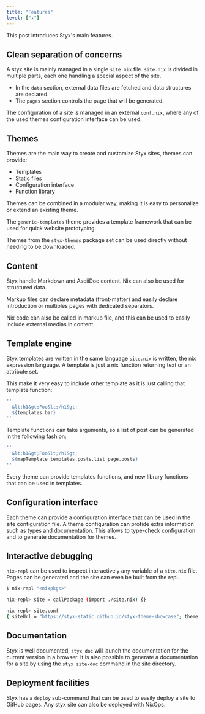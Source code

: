 ```yaml
---
title: "Features"
level: ["★"]
---
```


This post introduces Styx's main features.

<!--more-->

## Clean separation of concerns

A styx site is mainly managed in a single `site.nix` file. `site.nix` is divided in multiple parts, each one handling a special aspect of the site.

- In the `data` section, external data files are fetched and data structures are declared.
- The `pages` section controls the page that will be generated.

The configuration of a site is managed in an external `conf.nix`, where any of the used themes configuration interface can be used.

## Themes

Themes are the main way to create and customize Styx sites, themes can provide:

- Templates
- Static files
- Configuration interface
- Function library

Themes can be combined in a modular way, making it is easy to personalize or extend an existing theme.

The `generic-templates` theme provides a template framework that can be used for quick website prototyping.

Themes from the `styx-themes` package set can be used directly without needing to be downloaded.

## Content

Styx handle Markdown and AsciiDoc content. Nix can also be used for structured data.

Markup files can declare metadata (front-matter) and easily declare introduction or multiples pages with dedicated separators.

Nix code can also be called in markup file, and this can be used to easily include external medias in content.

## Template engine

Styx templates are written in the same language `site.nix` is written, the nix expression language.
A template is just a nix function returning text or an attribute set.

This make it very easy to include other template as it is just calling that template function:

```nix
''
  &lt;h1&gt;Foo&lt;/h1&gt;
  ${templates.bar}
''
```

Template functions can take arguments, so a list of post can be generated in the following fashion:

```nix
''
  &lt;h1&gt;Foo&lt;/h1&gt;
  ${mapTemplate templates.posts.list page.posts}
''
```

Every theme can provide templates functions, and new library functions that can be used in templates.

## Configuration interface

Each theme can provide a configuration interface that can be used in the site configuration file.
A theme configuration can profide extra information such as types and documentation.
This allows to type-check configuration and to generate documentation for themes.

## Interactive debugging

`nix-repl` can be used to inspect interactively any variable of a `site.nix` file.
Pages can be generated and the site can even be built from the repl.

```sh
$ nix-repl "<nixpkgs>"

nix-repl> site = callPackage (import ./site.nix) {}

nix-repl> site.conf
{ siteUrl = "https://styx-static.github.io/styx-theme-showcase"; theme = { ... }; }
```

## Documentation

Styx is well documented, `styx doc` will launch the documentation for the current version in a browser.
It is also possible to generate a documentation for a site by using the `styx site-doc` command in the site directory.

## Deployment facilities

Styx has a `deploy` sub-command that can be used to easily deploy a site to GitHub pages.
Any styx site can also be deployed with NixOps.

